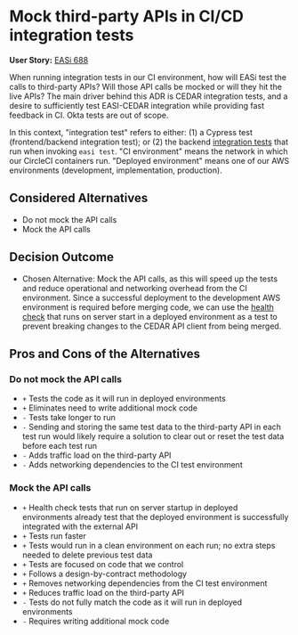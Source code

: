 # Mock third-party APIs in CI/CD integration tests

**User Story:** [EASi 688](https://jiraent.cms.gov/browse/EASI-688)

When running integration tests in our CI environment, how will EASi test the
calls to third-party APIs? Will those API calls be mocked or will they hit the
live APIs? The main driver behind this ADR is CEDAR integration tests, and a
desire to sufficiently test EASI-CEDAR integration while providing fast feedback
in CI. Okta tests are out of scope.

In this context, "integration test" refers to either: (1) a Cypress test
(frontend/backend integration test); or (2) the backend [integration
tests](https://github.com/CMSgov/easi-app/tree/master/pkg/integration) that run
when invoking `easi test`. "CI environment" means the network in which our
CircleCI containers run. "Deployed environment" means one of our AWS
environments (development, implementation, production).

## Considered Alternatives

* Do not mock the API calls
* Mock the API calls

## Decision Outcome

* Chosen Alternative: Mock the API calls, as this will speed up the tests and
  reduce operational and networking overhead from the CI environment.  Since a
successful deployment to the development AWS environment is required before
merging code, we can use the [health
check](https://github.com/CMSgov/easi-app/blob/master/pkg/server/health_check.go)
that runs on server start in a deployed environment as a test to prevent
breaking changes to the CEDAR API client from being merged.

## Pros and Cons of the Alternatives <!-- optional -->

### Do not mock the API calls

* `+` Tests the code as it will run in deployed environments
* `+` Eliminates need to write additional mock code
* `-` Tests take longer to run
* `-` Sending and storing the same test data to the third-party API in each
  test run would likely require a solution to clear out or reset the test data
before each test run
* `-` Adds traffic load on the third-party API
* `-` Adds networking dependencies to the CI test environment

### Mock the API calls

* `+` Health check tests that run on server startup in deployed environments
  already test that the deployed environment is successfully integrated
with the external API
* `+` Tests run faster
* `+` Tests would run in a clean environment on each run; no extra steps needed
  to delete previous test data
* `+` Tests are focused on code that we control
* `+` Follows a design-by-contract methodology
* `+` Removes networking dependencies from the CI test environment
* `+` Reduces traffic load on the third-party API
* `-` Tests do not fully match the code as it will run in deployed environments
* `-` Requires writing additional mock code
